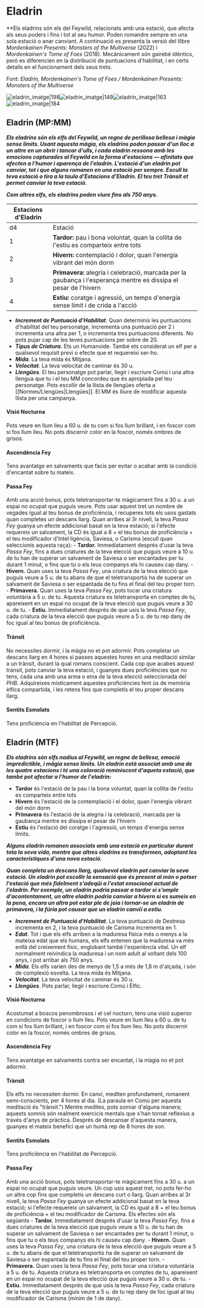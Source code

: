 # Eladrin

**Els eladrins són els del Feywild, relacionats amb una estació, que afecta als seus poders i fins i tot al seu humor. Poden romandre sempre en una sola estació o anar canviant. A continuació es presenta la versió del llibre *Mordenkainen Presents: Monsters of the Multiverse* (2022) i *Mordenkainen's Tome of Foes* (2018). Mecànicament són gairebé idèntics, però es diferencien en la distribució de puntuacions d'habilitat, i en certs detalls en el funcionament dels seus trets.

Font: *Eladrin, Mordenkainen's Tome of Foes / Mordenkainen Presents: Monsters of the Multiverse*

![eladrin_imatge|198](https://static.wikia.nocookie.net/forgottenrealms/images/5/5d/Autumn_eladrin-5e.jpg/revision/latest?cb=20200526234846)![eladrin_imatge|149](https://static.wikia.nocookie.net/forgottenrealms/images/f/fb/Spring_eladrin-5e.jpg/revision/latest?cb=20200527005616)![eladrin_imatge|163](https://static.wikia.nocookie.net/forgottenrealms/images/d/de/Summer_eladrin-5e.jpg/revision/latest?cb=20200527010925)![eladrin_imatge|184](https://static.wikia.nocookie.net/forgottenrealms/images/1/1f/Winter_eladrin-5e.jpg/revision/latest?cb=20200527011804)
## Eladrin (MP:MM)

**_Els eladrins són els elfs del Feywild, un regne de perillosa bellesa i màgia sense límits. Usant aquesta màgia, els eladrins poden passar d'un lloc a un altre en un obrir i tancar d'ulls, i cada eladrin ressona amb les emocions capturades al Feywild en la forma d'estacions — afinitats que afecten a l'humor i aparença de l'eladrin. L'estació d'un eladrin pot canviar, tot i que alguns romanen en una estació per sempre. Escull la teva estació o tira a la taula d'Estacions d'Eladrin. El teu tret Trànsit et permet canviar la teva estació._**

**_Com altres elfs, els eladrins poden viure fins als 750 anys._**

| Estacions d'Eladrin |                                                                                                                   |     |
| ------------------- | ----------------------------------------------------------------------------------------------------------------- | --- |
| d4                  | Estació                                                                                                           |     |
| 1                   | **Tardor:** pau i bona voluntat, quan la collita de l'estiu es comparteix entre tots                              |     |
| 2                   | **Hivern:** contemplació i dolor, quan l'energia vibrant del món dorm                                             |     |
| 3                   | **Primavera:** alegria i celebració, marcada per la gaubança i l'esperança mentre es dissipa el pesar de l'hivern |     |
| 4                   | **Estiu:** coratge i agressió, un temps d'energia sense límit i de crida a l'acció                                |     |

- ***Increment de Puntuació d'Habilitat***. Quan determinis les puntuacions d'habilitat del teu personatge, incrementa una puntuació per 2 i incrementa una altra per 1, o incrementa tres puntuacions diferents. No pots pujar cap de les teves puntuacions per sobre de 20.
- ***Tipus de Criatura.*** Ets un Humanoide. També ets considerat un elf per a qualsevol requisit previ o efecte que et requereixi ser-ho.
- ***Mida***. La teva mida és Mitjana.
- ***Velocitat***. La teva velocitat de caminar és 30 u.
- ***Llengües***. El teu personatge pot parlar, llegir i escriure Comú i una altra llengua que tu i el teu MM concordeu que és apropiada pel teu personatge. Pots escollir de la llista de llengües oferta a [[Normes/Llengües|Llengües]]. El MM és lliure de modificar aquesta llista per una campanya.
#### Visió Nocturna
Pots veure en llum lleu a 60 u. de tu com si fos llum brillant, i en foscor com si fos llum lleu. No pots discernir color en la foscor, només ombres de grisos.
#### Ascendència Fey
Tens avantatge en salvaments que facis per evitar o acabar amb la condició d'encantat sobre tu mateix.
#### Passa Fey
Amb una acció bonus, pots teletransportar-te màgicament fins a 30 u. a un espai no ocupat que puguis veure. Pots usar aquest tret un nombre de vegades igual al teu bonus de proficiència, i recuperes tots els usos gastats quan completes un descans llarg. Quan arribes al 3r nivell, la teva *Passa Fey* guanya un efecte addicional basat en la teva estació; si l'efecte requereix un salvament, la CD és igual a 8 + el teu bonus de proficiència + el teu modificador d'Intel·ligència, Saviesa, o Carisma (escull quan seleccionis aquesta raça):
    - **Tardor.** Immediatament després d'usar la teva *Passa Fey*, fins a dues criatures de la teva elecció que puguis veure a 10 u. de tu han de superar un salvament de Saviesa o ser encantades per tu durant 1 minut, o fins que tu o els teus companys els hi causeu cap dany.
    - **Hivern.** Quan uses la teva *Passa Fey*, una criatura de la teva elecció que puguis veure a 5 u. de tu abans de que el teletransportis ha de superar un salvament de Saviesa o ser espantada de tu fins el final del teu proper torn.
    - **Primavera.** Quan uses la teva *Passa Fey*, pots tocar una criatura voluntària a 5 u. de tu. Aquesta criatura es teletransporta en comptes de tu, apareixent en un espai no ocupat de la teva elecció que puguis veure a 30 u. de tu.
    - **Estiu.** Immediatament després de que usis la teva *Passa Fey*, cada criatura de la teva elecció que puguis veure a 5 u. de tu rep dany de foc igual al teu bonus de proficiència.
#### Trànsit
No necessites dormir, i la màgia no et pot adormir. Pots completar un descans llarg en 4 hores si passes aquestes hores en una meditació similar a un trànsit, durant la qual romans conscient.
	Cada cop que acabes aquest trànsit, pots canviar la teva estació, i guanyes dues proficiències que no tens, cada una amb una arma o eina de la teva elecció seleccionada del *PHB*. Adquireixes místicament aquestes proficiències fent ús de memòria èlfica compartida, i les retens fins que completis el teu proper descans llarg.
#### Sentits Esmolats
Tens proficiència en l'habilitat de Percepció.

## Eladrin (MTF)

**_Els eladrins són elfs nadius al Feywild, un regne de bellesa, emoció impredictible, i màgia sense límits. Un eladrin està associat amb una de les quatre estacions i té una coloració reminiscent d'aqueta estació, que també pot afectar a l'humor de l'eladrin:_**

- **Tardor** és l'estació de la pau i la bona voluntat, quan la collita de l'estiu es comparteix entre tots
- **Hivern** és l'estació de la contemplació i el dolor, quan l'energia vibrant del món dorm
- **Primavera** és l'estació de la alegria i la celebració, marcada per la gaubança mentre es dissipa el pesar de l'hivern
- **Estiu** és l'estació del coratge i l'agressió, un temps d'energia sense límits.

**_Alguns eladrin romanen associats amb una estació en particular durant tota la seva vida, mentre que altres eladrins es transformen, adoptant les característiques d'una nova estació._**

**_Quan completa un descans llarg, qualsevol eladrin pot canviar la seva estació. Un eladrin pot escollir la sensació que és present al món o potser l'estació que més fidelment s'adeqüi a l'estat emocional actual de l'eladrin. Per exemple, un eladrin podria passar a tardor si s'omple d'acontentament, un altre eladrin podria canviar a hivern si es sumeix en la pena, encara un altra pot estar ple de joia i tornar-se un eladrin de primavera, i la fúria pot causar que un eladrin canviï a estiu._**

- ***Increment de Puntuació d'Habilitat***. La teva puntuació de Destresa incrementa en 2, i la teva puntuació de Carisma incrementa en 1.
- ***Edat***. Tot i que els elfs arriben a la maduresa física més o menys a la mateixa edat que els humans, els elfs entenen que la maduresa va més enllà del creixement físic, englobant també l'experiència vital. Un elf normalment reivindica la maduresa i un nom adult al voltant dels 100 anys, i pot arribar als 750 anys.
- ***Mida***. Els elfs varien des de menys de 1,5 a més de 1,8 m d'alçada, i són de complexió esvelta. La teva mida és Mitjana.
- ***Velocitat***. La teva velocitat de caminar és 30 u.
- ***Llengües***. Pots parlar, llegir i escriure Comú i Èlfic.
#### Visió Nocturna
Acostumat a boscos penombrosos i el cel nocturn, tens una visió superior en condicions de foscor o llum lleu. Pots veure en llum lleu a 60 u. de tu com si fos llum brillant, i en foscor com si fos llum lleu. No pots discernir color en la foscor, només ombres de grisos.
#### Ascendència Fey
Tens avantatge en salvaments contra ser encantat, i la màgia no et pot adormir.
#### Trànsit
Els elfs no necessiten dormir. En canvi, mediten profundament, romanent semi-conscients, per 4 hores al dia. (La paraula en Comú per aquesta meditació és "trànsit.") Mentre medites, pots somiar d'alguna manera; aquests somnis són realment exercicis mentals que s'han tornat reflexius a través d'anys de pràctica.
Després de descansar d'aquesta manera, guanyes el mateix benefici que un humà rep de 8 hores de son.
#### Sentits Esmolats
Tens proficiència en l'habilitat de Percepció.
#### Passa Fey
Amb una acció bonus, pots teletransportar-te màgicament fins a 30 u. a un espai no ocupat que puguis veure. Un cop usis aquest tret, no pots fer-ho un altre cop fins que completis un descans curt o llarg. Quan arribes al 3r nivell, la teva *Passa Fey* guanya un efecte addicional basat en la teva estació; si l'efecte requereix un salvament, la CD és igual a 8 + el teu bonus de proficiència + el teu modificador de Carisma. Els efectes són els següents
    - **Tardor.** Immediatament després d'usar la teva *Passa Fey*, fins a dues criatures de la teva elecció que puguis veure a 10 u. de tu han de superar un salvament de Saviesa o ser encantades per tu durant 1 minut, o fins que tu o els teus companys els hi causeu cap dany.
    - **Hivern.** Quan uses la teva *Passa Fey*, una criatura de la teva elecció que puguis veure a 5 u. de tu abans de que el teletransportis ha de superar un salvament de Saviesa o ser espantada de tu fins el final del teu proper torn.
    - **Primavera.** Quan uses la teva *Passa Fey*, pots tocar una criatura voluntària a 5 u. de tu. Aquesta criatura es teletransporta en comptes de tu, apareixent en un espai no ocupat de la teva elecció que puguis veure a 30 u. de tu.
    - **Estiu.** Immediatament després de que usis la teva *Passa Fey*, cada criatura de la teva elecció que puguis veure a 5 u. de tu rep dany de foc igual al teu modificador de Carisma (mínim de 1 de dany).

